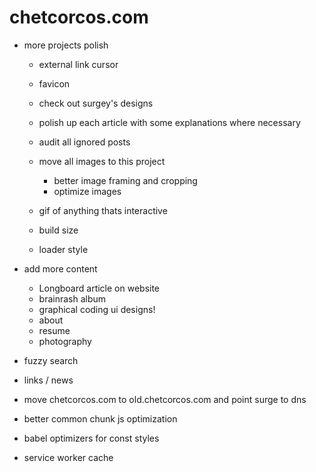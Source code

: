 # chetcorcos.com

- more projects polish
	- external link cursor
	- favicon

	- check out surgey's designs
	- polish up each article with some explanations where necessary
	- audit all ignored posts

	- move all images to this project
		- better image framing and cropping
		- optimize images
	- gif of anything thats interactive

	- build size
	- loader style

- add more content
	- Longboard article on website
	- brainrash album
	- graphical coding ui designs!
	- about
	- resume
	- photography

- fuzzy search
- links / news

- move chetcorcos.com to old.chetcorcos.com and point surge to dns

- better common chunk js optimization
- babel optimizers for const styles
- service worker cache
